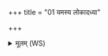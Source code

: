 +++
title = "01 यमस्य लोकादध्या"

+++
<details><summary>मूलम् (WS)</summary>

यमस्य लोकादध्या बभूविथ प्रमदा मर्तान् प्र युनक्षुधीरः । तु. शौ.सं. १९.५६  
एकाकिना सरथं यासि विद्वान् स्वप्न मिमानो असुरस्य योनौ ॥ १ ॥
</details>